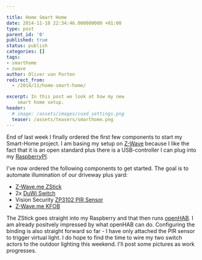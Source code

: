 ```yaml
---

title: Home Smart Home
date: 2014-11-10 22:34:46.000000000 +01:00
type: post
parent_id: '0'
published: true
status: publish
categories: []
tags:
- smarthome
- zwave
author: Oliver van Porten
redirect_from:
  - /2014/11/home-smart-home/

excerpt: In this post we look at how my new
    smart home setup.
header: 
  # image: /assets/images/cuxd_settings.png
  teaser: /assets/teasers/smarthome.png
---
```

End of last week I finally ordered the first few components to start my Smart-Home project. I am basing my setup on [Z-Wave](http://www.z-wave.com/ "Z-Wave") because I like the fact that it is an open standard plus there is a USB-controller I can plug into my [RaspberryPI](http://www.raspberrypi.org/).

I've now ordered the following components to get started. The goal is to automate illumination of our driveway plus yard:

*   [Z-Wave.me ZStick](http://www.z-wave.me/index.php?id=28)
*   2x [DuWi Switch](http://www.zwave4u.com/Switches-Dimmers/Switches/Duwi-Switch-Set-for-Duro-2000-DUW_05457::762.html)
*   Vision Security [ZP3102 PIR Sensor](http://www.pepper1.net/zwavedb/device/197)
*   [Z-Wave.me KFOB](http://www.z-wave.me/index.php?id=31)

The ZStick goes straight into my Raspberry and that then runs [openHAB](http://www.openhab.org/ "openHAB"). I am already positvely impressed by what openHAB can do. Configuring the binding is also straight forward so far - I have only attached the PIR sensor to trigger virtual light. I do hope to find the time to wire my two switch actors to the outdoor lighting this weekend. I'll post some pictures as work progresses.